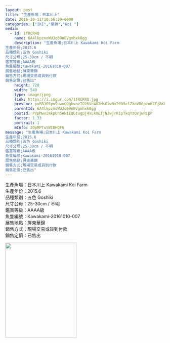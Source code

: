 ```yaml
---
layout: post
title: "生產魚場：日本川上" 
date: 2016-10-11T10:56:29+0000 
categories: ["IKI","華錦","Koi "] 
media:
  - id: 1fRCR4Q
    name: 6A4lkpznoWUJq69nEVgmhxk8gg
    description: "生產魚場;日本川上 Kawakami Koi Farm
生產年份;2015.6
品種類別;五色 Goshiki
尺寸公母;25-30cm / 不明
鑑賞等級;AAAA級 
魚隻編號;Kawakami-20161010-007
展售地點;屏東華錦
銷售方式;現場交易或貨到付款
銷售定價;已售出"   
    height: 720
    width: 540
    type: image/jpeg
    link: https://i.imgur.com/1fRCR4Q.jpg
    prevLoc: pvRBJO5yo9uwoQQgkvnzTO26Vn4O2MsGlw0x20O9c1ZXoVD6pzuK7Ej8K0KDczko0NGwjBFKRy83MAlLSkwDOLP4yqImEAyrKAMWC4zNAwKwMPSXOM88A0zKuQP3mg5wL8cR0jrlY4z5TnM3p71Y9AHoZP48ZNwvTmw0zZ88ODH72RVY5119T9xjM79jkLhJ44nwr2YMtz1MRMD5vlsB4rv2MDRnTNjZ1oY4DyTX1QONBJY2UqWBRmwB2yI9BwNEkVyj
    parentId: 6A4lkpznoWUJq69nEVgmhxk8gg
    postId: PVpMwv2mkpUn5AN1EQGzugpj4xLkmETjNJwjrK1pTkqYzQvjwRipP
    factor: 1.33
    portrait: 1
    mInfo: ZOpMPTuSWIOHQFG
message: "生產魚場;日本川上 Kawakami Koi Farm  
生產年份;2015.6  
品種類別;五色 Goshiki  
尺寸公母;25-30cm / 不明  
鑑賞等級;AAAA級   
魚隻編號;Kawakami-20161010-007  
展售地點;屏東華錦  
銷售方式;現場交易或貨到付款  
銷售定價;已售出"
---
```


生產魚場：日本川上 Kawakami Koi Farm  
生產年份：2015.6  
品種類別：五色 Goshiki  
尺寸公母：25-30cm / 不明  
鑑賞等級：AAAA級   
魚隻編號：Kawakami-20161010-007  
展售地點：屏東華錦  
銷售方式：現場交易或貨到付款  
銷售定價：已售出


[//]: #media:  
<a href="https://i.imgur.com/1fRCR4Q.jpg"><img src="https://i.imgur.com/1fRCR4Q.jpg" height="300" width="225" /></a> 
 

